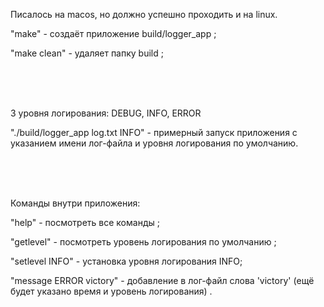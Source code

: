 Писалось на macos, но должно успешно проходить и на linux.

"make" - создаёт приложение build/logger_app    ;

"make clean" - удаляет папку build  ;

<br><br><br>

3 уровня логирования: DEBUG, INFO, ERROR

"./build/logger_app log.txt INFO" - примерный запуск приложения с указанием имени лог-файла и уровня логирования по умолчанию.

<br><br><br>

Команды внутри приложения:

"help" - посмотреть все команды   ;

"getlevel" - посмотреть уровень логирования по умолчанию    ;

"setlevel INFO" - установка уровня логирования INFO;

"message ERROR victory" - добавление в лог-файл слова 'victory' (ещё будет указано время и уровень логирования) .